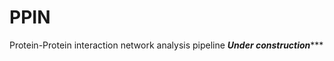 # PPIN
Protein-Protein interaction network analysis pipeline
***********************Under construction**************************
